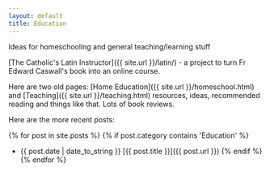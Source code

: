 ```yaml
---
layout: default
title: Education
---
```


Ideas for homeschooling and general teaching/learning stuff

[The Catholic's Latin Instructor]({{ site.url }}/latin/) - a project to turn Fr Edward Caswall's book into an online course.

Here are two old pages:
[Home Education]({{ site.url }}/homeschool.html) and [Teaching]({{ site.url }}/teaching.html) resources, ideas, recommended reading and things like that. Lots of book reviews.

Here are the more recent posts:

{% for post in site.posts %}
{% if post.category contains 'Education' %}
* {{ post.date | date_to_string }} [{{ post.title }}]({{ post.url }})
{% endif %}
{% endfor %}


